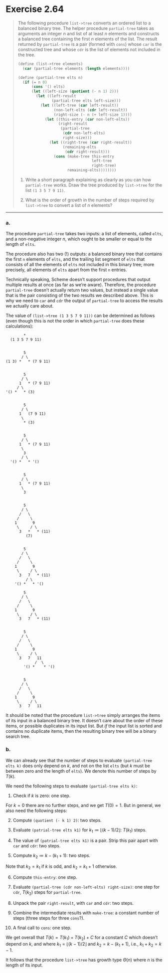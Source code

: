 # Exercise 2.64

> The following procedure `list->tree` converts an ordered list to a balanced binary tree.
> The helper procedure `partial-tree` takes as arguments an integer $n$ and list of at least $n$ elements and constructs a balanced tree containing the first $n$ elements of the list.
> The result returned by `partial-tree` is a pair (formed with `cons`) whose `car` is the constructed tree and whose `cdr` is the list of elements not included in the tree.
> ```scheme
> (define (list->tree elements)
>   (car (partial-tree elements (length elements))))
>
> (define (partial-tree elts n)
>   (if (= n 0)
>       (cons '() elts)
>       (let ((left-size (quotient (- n 1) 2)))
>         (let ((left-result
>                (partial-tree elts left-size)))
>           (let ((left-tree (car left-result))
>                 (non-left-elts (cdr left-result))
>                 (right-size (- n (+ left-size 1))))
>             (let ((this-entry (car non-left-elts))
>                   (right-result
>                    (partial-tree
>                     (cdr non-left-elts)
>                     right-size)))
>               (let ((right-tree (car right-result))
>                     (remaining-elts
>                      (cdr right-result)))
>                 (cons (make-tree this-entry
>                                  left-tree
>                                  right-tree)
>                       remaining-elts))))))))
> ```
> 1. Write a short paragraph explaining as clearly as you can how `partial-tree` works.
>    Draw the tree produced by `list->tree` for the list `(1 3 5 7 9 11)`.
>
> 2. What is the order of growth in the number of steps required by `list->tree` to convert a list of $n$ elements?

---

### a.

The procedure `partial-tree` takes two inputs:
a list of elements, called `elts`, and a non-negative integer $n$, which ought to be smaller or equal to the length of `elts`.

The procedure also has two (!) outputs:
a balanced binary tree that contains the first `n` elements of `elts`, and the trailing list segment of `elts` that consists of all the elements of `elts` not included in this binary tree;
more precisely, all elements of `elts` apart from the first `n` entries.

Technically speaking, Scheme doesn’t support procedures that output multiple results at once (as far as we’re aware).
Therefore, the procedure `partial-tree` doesn’t actually return two values, but instead a single value that is the pair consisting of the two results we described above.
This is why we need to `car` and `cdr` the output of `partial-tree` to access the results we actually care about.

The value of `(list->tree (1 3 5 7 9 11))` can be determined as follows (even though this is not the order in which `partial-tree` does these calculations):
```text
        *
  (1 3 5 7 9 11)


        5
       / \
(1 3) *   * (7 9 11)


        5
       / \
      1   * (7 9 11)
     / \
'() *   * (3)


        5
       / \
      1   (7 9 11)
       \
        * (3)


        5
       / \
      1   * (7 9 11)
       \
        3
       / \
  '() *   * '()


        5
       / \
      1   * (7 9 11)
       \
        3


        5
       / \
      /   \
     /     \
    1       9
     \     / \
      3   *   * (11)
         (7)


        5
       / \
      /   \
     /     \
    1       9
     \     / \
      3   7   * (11)
         / \
    '() *   * '()

        5
       / \
      /   \
     /     \
    1       9
     \     / \
      3   7   * (11)


        5
       / \
      /   \
     /     \
    1       9
     \     / \
      3   7   11
             /  \
        '() *    * '()


        5
       / \
      /   \
     /     \
    1       9
     \     / \
      3   7   11
```

It should be noted that the procedure `list->tree` simply arranges the items of its input in a balanced binary tree.
It doesn’t care about the order of these items, or possible duplicates in its input list.
But _if_ the input list is sorted and contains no duplicate items, then the resulting binary tree will be a binary search tree.



### b.

We can already see that the number of steps to evaluate `(partial-tree elts k)` does only depend on $k$, and not on the list `elts` (but $k$ must be between zero and the length of `elts`).
We denote this number of steps by $T(k)$.

We need the following steps to evaluate `(partial-tree elts k)`:

1. Check if $k$ is zero:
   one step.

For $k = 0$ there are no further steps, and we get $T(0) = 1$.
But in general, we also need the following steps:

2. Compute `(quotient (- k 1) 2)`:
   two steps.

3. Evaluate `(patrial-tree elts k1)` for $k_1 ≔ ⌊ (k - 1)/2 ⌋$:
   $T(k_1)$ steps.

4. The value of `(patrial-tree elts k1)` is a pair.
   Strip this pair apart with `car` and `cdr`:
   two steps.

5. Compute $k_2 ≔ k - (k_1 + 1)$:
   two steps.

Note that $k_2 = k_1$ if $k$ is odd, and $k_2 = k_1 + 1$ otherwise.

6. Compute `this-entry`:
   one step.

7. Evaluate `(partial-tree (cdr non-left-elts) right-size)`:
   one step for `cdr`, $T(k_2)$ steps for `partial-tree`.

8. Unpack the pair `right-result`, with `car` and `cdr`:
   two steps.

9. Combine the intermediate results with `make-tree`:
   a constant number of steps (three steps for three `cons`?).

10. A final call to `cons`:
    one step.

We get overall that $T(k) = T(k_1) + T(k_2) + C$ for a constant $C$ which doesn’t depend on $k$, and where $k_1 = ⌊ (k - 1)/2 ⌋$ and $k_2 = k - (k_1 + 1)$, i.e., $k_1 + k_2 = k - 1$.

It follows that the procedure `list->tree` has growth type $Θ(n)$ where $n$ is the length of its input.
